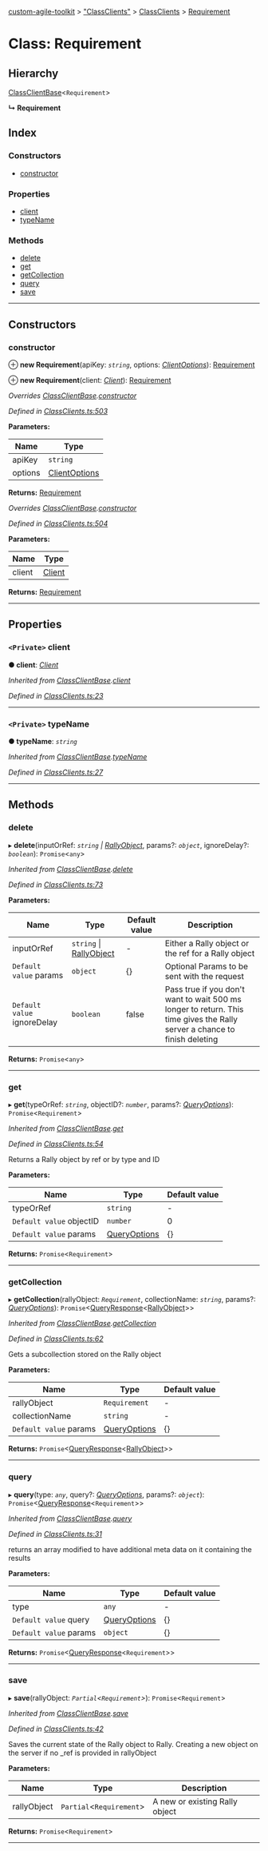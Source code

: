 [custom-agile-toolkit](../README.md) > ["ClassClients"](../modules/_classclients_.md) > [ClassClients](../modules/_classclients_.classclients.md) > [Requirement](../classes/_classclients_.classclients.requirement.md)

# Class: Requirement

## Hierarchy

 [ClassClientBase](_classclients_.classclients.classclientbase.md)<`Requirement`>

**↳ Requirement**

## Index

### Constructors

* [constructor](_classclients_.classclients.requirement.md#constructor)

### Properties

* [client](_classclients_.classclients.requirement.md#client)
* [typeName](_classclients_.classclients.requirement.md#typename)

### Methods

* [delete](_classclients_.classclients.requirement.md#delete)
* [get](_classclients_.classclients.requirement.md#get)
* [getCollection](_classclients_.classclients.requirement.md#getcollection)
* [query](_classclients_.classclients.requirement.md#query)
* [save](_classclients_.classclients.requirement.md#save)

---

## Constructors

<a id="constructor"></a>

###  constructor

⊕ **new Requirement**(apiKey: *`string`*, options: *[ClientOptions](../interfaces/_api_.api.clientoptions.md)*): [Requirement](_classclients_.classclients.requirement.md)

⊕ **new Requirement**(client: *[Client](_client_.client.md)*): [Requirement](_classclients_.classclients.requirement.md)

*Overrides [ClassClientBase](_classclients_.classclients.classclientbase.md).[constructor](_classclients_.classclients.classclientbase.md#constructor)*

*Defined in [ClassClients.ts:503](https://github.com/ferentchak/rally-node-sdk/blob/181a180/ClassClients.ts#L503)*

**Parameters:**

| Name | Type |
| ------ | ------ |
| apiKey | `string` |
| options | [ClientOptions](../interfaces/_api_.api.clientoptions.md) |

**Returns:** [Requirement](_classclients_.classclients.requirement.md)

*Overrides [ClassClientBase](_classclients_.classclients.classclientbase.md).[constructor](_classclients_.classclients.classclientbase.md#constructor)*

*Defined in [ClassClients.ts:504](https://github.com/ferentchak/rally-node-sdk/blob/181a180/ClassClients.ts#L504)*

**Parameters:**

| Name | Type |
| ------ | ------ |
| client | [Client](_client_.client.md) |

**Returns:** [Requirement](_classclients_.classclients.requirement.md)

___

## Properties

<a id="client"></a>

### `<Private>` client

**● client**: *[Client](_client_.client.md)*

*Inherited from [ClassClientBase](_classclients_.classclients.classclientbase.md).[client](_classclients_.classclients.classclientbase.md#client)*

*Defined in [ClassClients.ts:23](https://github.com/ferentchak/rally-node-sdk/blob/181a180/ClassClients.ts#L23)*

___
<a id="typename"></a>

### `<Private>` typeName

**● typeName**: *`string`*

*Inherited from [ClassClientBase](_classclients_.classclients.classclientbase.md).[typeName](_classclients_.classclients.classclientbase.md#typename)*

*Defined in [ClassClients.ts:27](https://github.com/ferentchak/rally-node-sdk/blob/181a180/ClassClients.ts#L27)*

___

## Methods

<a id="delete"></a>

###  delete

▸ **delete**(inputOrRef: *`string` \| [RallyObject](../interfaces/_api_.api.rallyobject.md)*, params?: *`object`*, ignoreDelay?: *`boolean`*): `Promise`<`any`>

*Inherited from [ClassClientBase](_classclients_.classclients.classclientbase.md).[delete](_classclients_.classclients.classclientbase.md#delete)*

*Defined in [ClassClients.ts:73](https://github.com/ferentchak/rally-node-sdk/blob/181a180/ClassClients.ts#L73)*

**Parameters:**

| Name | Type | Default value | Description |
| ------ | ------ | ------ | ------ |
| inputOrRef | `string` \| [RallyObject](../interfaces/_api_.api.rallyobject.md) | - |  Either a Rally object or the ref for a Rally object |
| `Default value` params | `object` |  {} |  Optional Params to be sent with the request |
| `Default value` ignoreDelay | `boolean` | false |  Pass true if you don't want to wait 500 ms longer to return. This time gives the Rally server a chance to finish deleting |

**Returns:** `Promise`<`any`>

___
<a id="get"></a>

###  get

▸ **get**(typeOrRef: *`string`*, objectID?: *`number`*, params?: *[QueryOptions](../interfaces/_api_.api.queryoptions.md)*): `Promise`<`Requirement`>

*Inherited from [ClassClientBase](_classclients_.classclients.classclientbase.md).[get](_classclients_.classclients.classclientbase.md#get)*

*Defined in [ClassClients.ts:54](https://github.com/ferentchak/rally-node-sdk/blob/181a180/ClassClients.ts#L54)*

Returns a Rally object by ref or by type and ID

**Parameters:**

| Name | Type | Default value |
| ------ | ------ | ------ |
| typeOrRef | `string` | - |
| `Default value` objectID | `number` | 0 |
| `Default value` params | [QueryOptions](../interfaces/_api_.api.queryoptions.md) |  {} |

**Returns:** `Promise`<`Requirement`>

___
<a id="getcollection"></a>

###  getCollection

▸ **getCollection**(rallyObject: *`Requirement`*, collectionName: *`string`*, params?: *[QueryOptions](../interfaces/_api_.api.queryoptions.md)*): `Promise`<[QueryResponse](../interfaces/_api_.api.queryresponse.md)<[RallyObject](../interfaces/_api_.api.rallyobject.md)>>

*Inherited from [ClassClientBase](_classclients_.classclients.classclientbase.md).[getCollection](_classclients_.classclients.classclientbase.md#getcollection)*

*Defined in [ClassClients.ts:62](https://github.com/ferentchak/rally-node-sdk/blob/181a180/ClassClients.ts#L62)*

Gets a subcollection stored on the Rally object

**Parameters:**

| Name | Type | Default value |
| ------ | ------ | ------ |
| rallyObject | `Requirement` | - |
| collectionName | `string` | - |
| `Default value` params | [QueryOptions](../interfaces/_api_.api.queryoptions.md) |  {} |

**Returns:** `Promise`<[QueryResponse](../interfaces/_api_.api.queryresponse.md)<[RallyObject](../interfaces/_api_.api.rallyobject.md)>>

___
<a id="query"></a>

###  query

▸ **query**(type: *`any`*, query?: *[QueryOptions](../interfaces/_api_.api.queryoptions.md)*, params?: *`object`*): `Promise`<[QueryResponse](../interfaces/_api_.api.queryresponse.md)<`Requirement`>>

*Inherited from [ClassClientBase](_classclients_.classclients.classclientbase.md).[query](_classclients_.classclients.classclientbase.md#query)*

*Defined in [ClassClients.ts:31](https://github.com/ferentchak/rally-node-sdk/blob/181a180/ClassClients.ts#L31)*

returns an array modified to have additional meta data on it containing the results

**Parameters:**

| Name | Type | Default value |
| ------ | ------ | ------ |
| type | `any` | - |
| `Default value` query | [QueryOptions](../interfaces/_api_.api.queryoptions.md) |  {} |
| `Default value` params | `object` |  {} |

**Returns:** `Promise`<[QueryResponse](../interfaces/_api_.api.queryresponse.md)<`Requirement`>>

___
<a id="save"></a>

###  save

▸ **save**(rallyObject: *`Partial`<`Requirement`>*): `Promise`<`Requirement`>

*Inherited from [ClassClientBase](_classclients_.classclients.classclientbase.md).[save](_classclients_.classclients.classclientbase.md#save)*

*Defined in [ClassClients.ts:42](https://github.com/ferentchak/rally-node-sdk/blob/181a180/ClassClients.ts#L42)*

Saves the current state of the Rally object to Rally. Creating a new object on the server if no \_ref is provided in rallyObject

**Parameters:**

| Name | Type | Description |
| ------ | ------ | ------ |
| rallyObject | `Partial`<`Requirement`> |  A new or existing Rally object |

**Returns:** `Promise`<`Requirement`>

___

